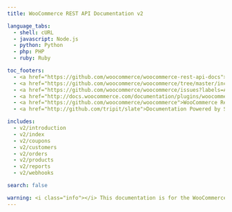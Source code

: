 ```yaml
---
title: WooCommerce REST API Documentation v2

language_tabs:
  - shell: cURL
  - javascript: Node.js
  - python: Python
  - php: PHP
  - ruby: Ruby

toc_footers:
  - <a href="https://github.com/woocommerce/woocommerce-rest-api-docs">Contributing to WC REST API Docs</a>
  - <a href="https://github.com/woocommerce/woocommerce/tree/master/includes/api">REST API Source on GitHub</a>
  - <a href="https://github.com/woocommerce/woocommerce/issues?labels=API&amp;page=1&amp;state=open">REST API Issues</a>
  - <a href="http://docs.woocommerce.com/documentation/plugins/woocommerce/">WooCommerce Documentation</a>
  - <a href="https://github.com/woocommerce/woocommerce">WooCommerce Repository</a>
  - <a href="http://github.com/tripit/slate">Documentation Powered by Slate</a>

includes:
  - v2/introduction
  - v2/index
  - v2/coupons
  - v2/customers
  - v2/orders
  - v2/products
  - v2/reports
  - v2/webhooks

search: false

warning: <i class="info"></i> This documentation is for the WooCommerce API v2 which is now deprecated. <a href="http://woocommerce.github.io/woocommerce-rest-api-docs/">Please use the latest REST API version</a>.
---
```

